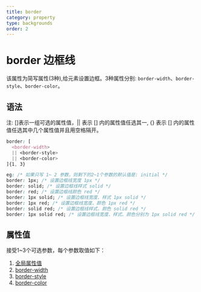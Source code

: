 ```yaml
---
title: border
category: property
type: backgrounds
order: 2
---
```


# border 边框线

该属性为简写属性(3种),给元素设置边框。3种属性分别: `border-width`、`border-style`、`border-color`。

## 语法

注: []表示一组可选的属性值，|| 表示 [] 内的属性值任选其一, {} 表示 [] 内的属性值任选其中几个属性值并且用空格隔开。

```css
border: [
  <border-width>
  || <border-style>
  || <border-color>
]{1, 3}

eg: /* 如果只写 1~ 2 参数，则剩下的2~1个参数的默认值是: initial */
border: 1px; /* 设置边框线宽度 1px */
border: solid; /* 设置边框线样式 solid */
border: red; /* 设置边框线颜色 red */
border: 1px solid; /* 设置边框线宽度、样式 1px solid */
border: 1px red; /* 设置边框线宽度、颜色 1px red */
border: solid red; /* 设置边框线样式、颜色 solid red */
border: 1px solid red; /* 设置边框线宽度、样式、颜色分别为 1px solid red */
```

## 属性值

接受1~3个可选参数，每个参数取值如下：

1. [全局属性值](/front-end/CSS/values#anchor-值类型)
1. [border-width](/front-end/CSS/property/backgrounds/border-width)
1. [border-style](/front-end/CSS/property/backgrounds/border-style)
1. [border-color](/front-end/CSS/property/backgrounds/border-color)
